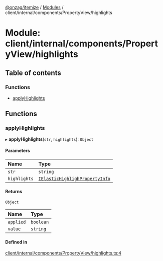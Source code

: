 [@onzag/itemize](../README.md) / [Modules](../modules.md) / client/internal/components/PropertyView/highlights

# Module: client/internal/components/PropertyView/highlights

## Table of contents

### Functions

- [applyHighlights](client_internal_components_PropertyView_highlights.md#applyhighlights)

## Functions

### applyHighlights

▸ **applyHighlights**(`str`, `highlights`): `Object`

#### Parameters

| Name | Type |
| :------ | :------ |
| `str` | `string` |
| `highlights` | [`IElasticHighlighPropertyInfo`](../interfaces/base_Root_Module_ItemDefinition_PropertyDefinition_types.IElasticHighlighPropertyInfo.md) |

#### Returns

`Object`

| Name | Type |
| :------ | :------ |
| `applied` | `boolean` |
| `value` | `string` |

#### Defined in

[client/internal/components/PropertyView/highlights.ts:4](https://github.com/onzag/itemize/blob/59702dd5/client/internal/components/PropertyView/highlights.ts#L4)
